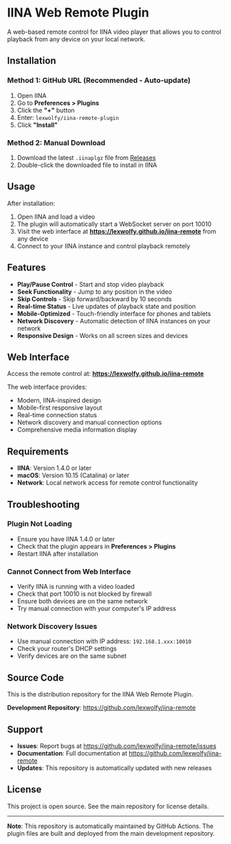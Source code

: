 # IINA Web Remote Plugin

A web-based remote control for IINA video player that allows you to control playback from any device on your local network.

## Installation

### Method 1: GitHub URL (Recommended - Auto-update)
1. Open IINA
2. Go to **Preferences > Plugins**
3. Click the **"+"** button
4. Enter: `lexwolfy/iina-remote-plugin`
5. Click **"Install"**

### Method 2: Manual Download
1. Download the latest `.iinaplgz` file from [Releases](https://github.com/lexwolfy/iina-remote/releases)
2. Double-click the downloaded file to install in IINA

## Usage

After installation:
1. Open IINA and load a video
2. The plugin will automatically start a WebSocket server on port 10010
3. Visit the web interface at **https://lexwolfy.github.io/iina-remote** from any device
4. Connect to your IINA instance and control playback remotely

## Features

- **Play/Pause Control** - Start and stop video playback
- **Seek Functionality** - Jump to any position in the video
- **Skip Controls** - Skip forward/backward by 10 seconds
- **Real-time Status** - Live updates of playback state and position
- **Mobile-Optimized** - Touch-friendly interface for phones and tablets
- **Network Discovery** - Automatic detection of IINA instances on your network
- **Responsive Design** - Works on all screen sizes and devices

## Web Interface

Access the remote control at: **https://lexwolfy.github.io/iina-remote**

The web interface provides:
- Modern, IINA-inspired design
- Mobile-first responsive layout
- Real-time connection status
- Network discovery and manual connection options
- Comprehensive media information display

## Requirements

- **IINA**: Version 1.4.0 or later
- **macOS**: Version 10.15 (Catalina) or later
- **Network**: Local network access for remote control functionality

## Troubleshooting

### Plugin Not Loading
- Ensure you have IINA 1.4.0 or later
- Check that the plugin appears in **Preferences > Plugins**
- Restart IINA after installation

### Cannot Connect from Web Interface
- Verify IINA is running with a video loaded
- Check that port 10010 is not blocked by firewall
- Ensure both devices are on the same network
- Try manual connection with your computer's IP address

### Network Discovery Issues
- Use manual connection with IP address: `192.168.1.xxx:10010`
- Check your router's DHCP settings
- Verify devices are on the same subnet

## Source Code

This is the distribution repository for the IINA Web Remote Plugin. 

**Development Repository**: https://github.com/lexwolfy/iina-remote

## Support

- **Issues**: Report bugs at https://github.com/lexwolfy/iina-remote/issues
- **Documentation**: Full documentation at https://github.com/lexwolfy/iina-remote
- **Updates**: This repository is automatically updated with new releases

## License

This project is open source. See the main repository for license details.

---

**Note**: This repository is automatically maintained by GitHub Actions. The plugin files are built and deployed from the main development repository.
